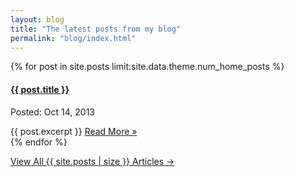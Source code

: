```yaml
---
layout: blog
title: "The latest posts from my blog"
permalink: "blog/index.html"
---
```


{% for post in site.posts limit:site.data.theme.num_home_posts %}
<article class="h-entry">
  <h4 class="post-title-home">
    <a href="{{ post.url | prepend:site.base-url }}" >{{ post.title }}</a>
  </h4><p class="meta-section">
  <i class="fa fa-clock-o"></i>
  Posted:
      <time class="dt-published" datetime="2013-06-13 12:00:00"><span class="tutorial-date">Oct 14, 2013</span></time>
    </p>
  <div class="p-summary">
    {{ post.excerpt }}
      <a href="{{ "/archive" | prepend:site.baseurl }}" class="btn btn-primary btn-block btn-lg"> Read More &raquo;</a>
  </div>
  </article>
<div class="separator"></div>
{% endfor %}
<div class="home-read-more">
  <p>
    <a href="{{ "/archive" | prepend:site.baseurl }}" class="btn btn-primary btn-block btn-lg">View All {{ site.posts | size }} Articles →</a>
  </p>
  <br />
</div>
